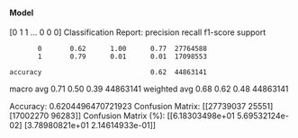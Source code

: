 #### Model
[0 1 1 ... 0 0 0]
Classification Report:
              precision    recall  f1-score   support

           0       0.62      1.00      0.77  27764588
           1       0.79      0.01      0.01  17098553

    accuracy                           0.62  44863141
   macro avg       0.71      0.50      0.39  44863141
weighted avg       0.68      0.62      0.48  44863141

Accuracy: 0.6204496470721923
Confusion Matrix:
[[27739037    25551]
 [17002270    96283]]
Confusion Matrix (%):
[[6.18303498e+01 5.69532124e-02]
 [3.78980821e+01 2.14614933e-01]]
